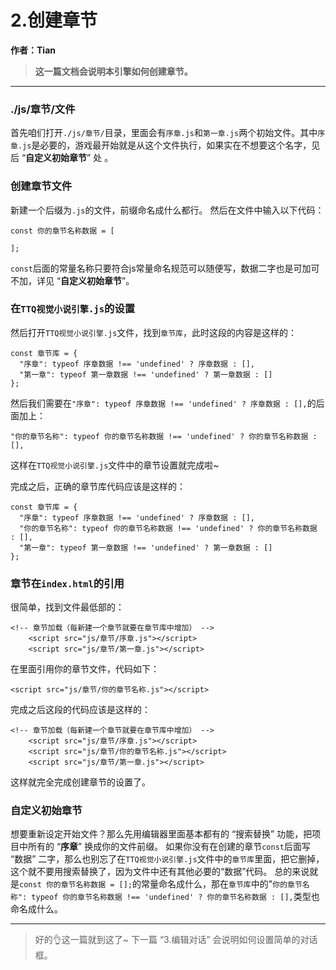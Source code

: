 # 2.创建章节

**作者：Tian**

> **这一篇文档会说明本引擎如何创建章节。** 

---

### ./js/章节/文件

首先咱们打开`./js/章节/`目录，里面会有`序章.js`和`第一章.js`两个初始文件。其中`序章.js`是必要的，游戏最开始就是从这个文件执行，如果实在不想要这个名字，见后 “**自定义初始章节**” 处 。

### 创建章节文件

新建一个后缀为`.js`的文件，前缀命名成什么都行。
然后在文件中输入以下代码：
```
const 你的章节名称数据 = [
    
];
```

`const`后面的常量名称只要符合js常量命名规范可以随便写，数据二字也是可加可不加，详见 “**自定义初始章节**”。

### 在`TTQ视觉小说引擎.js`的设置

然后打开`TTQ视觉小说引擎.js`文件，找到`章节库`，此时这段的内容是这样的：
```
const 章节库 = {
  "序章": typeof 序章数据 !== 'undefined' ? 序章数据 : [],
  "第一章": typeof 第一章数据 !== 'undefined' ? 第一章数据 : []
};
```

然后我们需要在`"序章": typeof 序章数据 !== 'undefined' ? 序章数据 : [],`的后面加上：
```
"你的章节名称": typeof 你的章节名称数据 !== 'undefined' ? 你的章节名称数据 : [],
```

这样在`TTQ视觉小说引擎.js`文件中的章节设置就完成啦~

完成之后，正确的章节库代码应该是这样的：
```
const 章节库 = {
  "序章": typeof 序章数据 !== 'undefined' ? 序章数据 : [],
  "你的章节名称": typeof 你的章节名称数据 !== 'undefined' ? 你的章节名称数据 : [],
  "第一章": typeof 第一章数据 !== 'undefined' ? 第一章数据 : []
};
```

### 章节在`index.html`的引用

很简单，找到文件最低部的：
```
<!-- 章节加载（每新建一个章节就要在章节库中增加） -->
    <script src="js/章节/序章.js"></script>
    <script src="js/章节/第一章.js"></script>
```

在里面引用你的章节文件，代码如下：
```
<script src="js/章节/你的章节名称.js"></script>
```

完成之后这段的代码应该是这样的：
```
<!-- 章节加载（每新建一个章节就要在章节库中增加） -->
    <script src="js/章节/序章.js"></script>
    <script src="js/章节/你的章节名称.js"></script>
    <script src="js/章节/第一章.js"></script>
```

这样就完全完成创建章节的设置了。

### 自定义初始章节

想要重新设定开始文件？那么先用编辑器里面基本都有的 “搜索替换” 功能，把项目中所有的 “**序章**” 换成你的文件前缀。
如果你没有在创建的章节`const`后面写 “数据” 二字，那么也别忘了在`TTQ视觉小说引擎.js`文件中的`章节库`里面，把它删掉，这个就不要用搜索替换了，因为文件中还有其他必要的“数据”代码。
总的来说就是`const 你的章节名称数据 = [];`的常量命名成什么，那在`章节库`中的"`你的章节名称": typeof 你的章节名称数据 !== 'undefined' ? 你的章节名称数据 : [],`类型也命名成什么。

---

> 好的👌这一篇就到这了~
> 下一篇 “3.编辑对话” 会说明如何设置简单的对话框。
